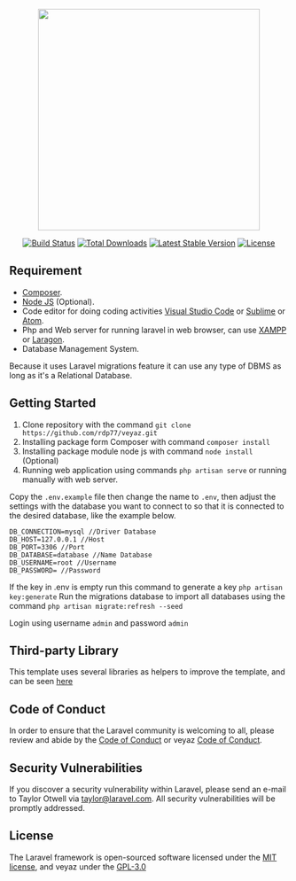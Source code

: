 <p align="center"><a href="https://laravel.com" target="_blank"><img src="https://raw.githubusercontent.com/laravel/art/master/logo-lockup/5%20SVG/2%20CMYK/1%20Full%20Color/laravel-logolockup-cmyk-red.svg" width="400"></a></p>

<p align="center">
<a href="https://travis-ci.org/laravel/framework"><img src="https://travis-ci.org/laravel/framework.svg" alt="Build Status"></a>
<a href="https://packagist.org/packages/laravel/framework"><img src="https://img.shields.io/packagist/dt/laravel/framework" alt="Total Downloads"></a>
<a href="https://packagist.org/packages/laravel/framework"><img src="https://img.shields.io/packagist/v/laravel/framework" alt="Latest Stable Version"></a>
<a href="https://packagist.org/packages/laravel/framework"><img src="https://img.shields.io/packagist/l/laravel/framework" alt="License"></a>
</p>

## Requirement

- [Composer](https://getcomposer.org/).
- [Node JS](https://nodejs.org/en/) (Optional).
- Code editor for doing coding activities [Visual Studio Code](https://code.visualstudio.com/) or [Sublime](https://www.sublimetext.com/) or [Atom](https://atom.io/).
- Php and Web server for running laravel in web browser, can use [XAMPP](https://www.apachefriends.org/) or [Laragon](https://laragon.org/).
- Database Management System.

Because it uses Laravel migrations feature it can use any type of DBMS as long as it's a Relational Database.

## Getting Started

1. Clone repository with the command `git clone https://github.com/rdp77/veyaz.git`
2. Installing package form Composer with command `composer install`
3. Installing package module node js with command `node install` (Optional)
4. Running web application using commands `php artisan serve` or running manually with web server.

Copy the `.env.example` file then change the name to `.env`, then adjust the settings with the database you want to connect to so that it is connected to the desired database, like the example below.

```
DB_CONNECTION=mysql //Driver Database
DB_HOST=127.0.0.1 //Host
DB_PORT=3306 //Port
DB_DATABASE=database //Name Database
DB_USERNAME=root //Username
DB_PASSWORD= //Password
```
If the key in .env is empty run this command to generate a key `php artisan key:generate` Run the migrations database to import all databases using the command `php artisan migrate:refresh --seed`

Login using username `admin` and password `admin`

## Third-party Library

This template uses several libraries as helpers to improve the template, and can be seen [here](/library.md)

## Code of Conduct

In order to ensure that the Laravel community is welcoming to all, please review and abide by the [Code of Conduct](https://laravel.com/docs/contributions#code-of-conduct) or veyaz [Code of Conduct](https://github.com/rdp77/veyaz/blob/master/CODE_OF_CONDUCT.md).

## Security Vulnerabilities

If you discover a security vulnerability within Laravel, please send an e-mail to Taylor Otwell via [taylor@laravel.com](mailto:taylor@laravel.com). All security vulnerabilities will be promptly addressed.

## License

The Laravel framework is open-sourced software licensed under the [MIT license](https://opensource.org/licenses/MIT), and veyaz under the [GPL-3.0](https://github.com/rdp77/veyaz/blob/master/LICENSE)
